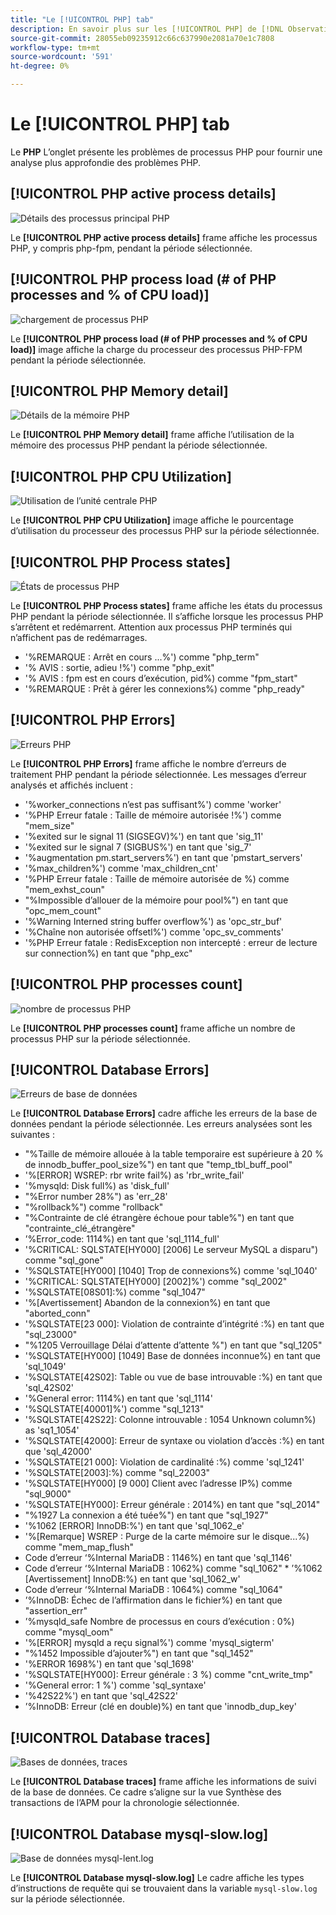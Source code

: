 ```yaml
---
title: "Le [!UICONTROL PHP] tab"
description: En savoir plus sur les [!UICONTROL PHP] de [!DNL Observation for Adobe Commerce].
source-git-commit: 28055eb09235912c66c637990e2081a70e1c7808
workflow-type: tm+mt
source-wordcount: '591'
ht-degree: 0%

---
```



# Le [!UICONTROL PHP] tab

Le **PHP** L’onglet présente les problèmes de processus PHP pour fournir une analyse plus approfondie des problèmes PHP.

## [!UICONTROL PHP active process details]

![Détails des processus principal PHP](../../assets/tools/php-active-process-details.jpg)

Le **[!UICONTROL PHP active process details]** frame affiche les processus PHP, y compris php-fpm, pendant la période sélectionnée.

## [!UICONTROL PHP process load (# of PHP processes and % of CPU load)]

![chargement de processus PHP](../../assets/tools/php-process-load.jpg)

Le **[!UICONTROL PHP process load (# of PHP processes and % of CPU load)]** image affiche la charge du processeur des processus PHP-FPM pendant la période sélectionnée.

## [!UICONTROL PHP Memory detail]

![Détails de la mémoire PHP](../../assets/tools/php-memory-detail.jpg)

Le **[!UICONTROL PHP Memory detail]** frame affiche l’utilisation de la mémoire des processus PHP pendant la période sélectionnée.

## [!UICONTROL PHP CPU Utilization]

![Utilisation de l’unité centrale PHP](../../assets/tools/php-cpu-utilization.jpg)

Le **[!UICONTROL PHP CPU Utilization]** image affiche le pourcentage d’utilisation du processeur des processus PHP sur la période sélectionnée.

## [!UICONTROL PHP Process states]

![États de processus PHP](../../assets/tools/php-process-states-image-1.jpg)

Le **[!UICONTROL PHP Process states]** frame affiche les états du processus PHP pendant la période sélectionnée. Il s’affiche lorsque les processus PHP s’arrêtent et redémarrent. Attention aux processus PHP terminés qui n’affichent pas de redémarrages.

* &#39;%REMARQUE : Arrêt en cours ...%&#39;) comme &quot;php_term&quot;
* &#39;% AVIS : sortie, adieu !%&#39;) comme &quot;php_exit&quot;
* &#39;% AVIS : fpm est en cours d’exécution, pid%) comme &quot;fpm_start&quot;
* &#39;%REMARQUE : Prêt à gérer les connexions%) comme &quot;php_ready&quot;

## [!UICONTROL PHP Errors]

![Erreurs PHP](../../assets/tools/php-errors-image-1.jpg)

Le **[!UICONTROL PHP Errors]** frame affiche le nombre d’erreurs de traitement PHP pendant la période sélectionnée. Les messages d’erreur analysés et affichés incluent :

* &#39;%worker_connections n’est pas suffisant%&#39;) comme &#39;worker&#39;
* &#39;%PHP Erreur fatale : Taille de mémoire autorisée !%&#39;) comme &quot;mem_size&quot;
* &#39;%exited sur le signal 11 (SIGSEGV)%&#39;) en tant que &#39;sig_11&#39;
* &#39;%exited sur le signal 7 (SIGBUS%&#39;) en tant que &#39;sig_7&#39;
* &#39;%augmentation pm.start_servers%&#39;) en tant que &#39;pmstart_servers&#39;
* &#39;%max_children%&#39;) comme &#39;max_children_cnt&#39;
* &#39;%PHP Erreur fatale : Taille de mémoire autorisée de %) comme &quot;mem_exhst_coun&quot;
* &quot;%Impossible d’allouer de la mémoire pour pool%&quot;) en tant que &quot;opc_mem_count&quot;
* &#39;%Warning Interned string buffer overflow%&#39;) as &#39;opc_str_buf&#39;
* &#39;%Chaîne non autorisée offsetl%&#39;) comme &#39;opc_sv_comments&#39;
* &#39;%PHP Erreur fatale : RedisException non intercepté : erreur de lecture sur connection%) en tant que &quot;php_exc&quot;

## [!UICONTROL PHP processes count]

![nombre de processus PHP](../../assets/tools/php-processes-count.jpg)

Le **[!UICONTROL PHP processes count]** frame affiche un nombre de processus PHP sur la période sélectionnée.

## [!UICONTROL Database Errors]

![Erreurs de base de données](../../assets/tools/php-tab-database-errors.jpg)

Le **[!UICONTROL Database Errors]** cadre affiche les erreurs de la base de données pendant la période sélectionnée. Les erreurs analysées sont les suivantes :

* &quot;%Taille de mémoire allouée à la table temporaire est supérieure à 20 % de innodb_buffer_pool_size%&quot;) en tant que &quot;temp_tbl_buff_pool&quot;
* &#39;%\[ERROR\] WSREP: rbr write fail%) as &#39;rbr_write_fail&#39;
* &#39;%mysqld: Disk full%) as &#39;disk_full&#39;
* &quot;%Error number 28%&quot;) as &#39;err_28&#39;
* &quot;%rollback%&quot;) comme &quot;rollback&quot;
* &quot;%Contrainte de clé étrangère échoue pour table%&quot;) en tant que &quot;contrainte_clé_étrangère&quot;
* ’%Error_code: 1114%) en tant que &#39;sql_1114_full&#39;
* &#39;%CRITICAL: SQLSTATE[HY000] [2006] Le serveur MySQL a disparu&quot;) comme &quot;sql_gone&quot;
* &#39;%SQLSTATE[HY000] [1040] Trop de connexions%) comme &#39;sql_1040&#39;
* &#39;%CRITICAL: SQLSTATE[HY000] [2002]%&#39;) comme &quot;sql_2002&quot;
* &#39;%SQLSTATE[08S01]:%) comme &quot;sql_1047&quot;
* &#39;%[Avertissement] Abandon de la connexion%) en tant que &quot;aborted_conn&quot;
* &#39;%SQLSTATE[23 000]: Violation de contrainte d’intégrité :%) en tant que &quot;sql_23000&quot;
* &quot;%1205 Verrouillage Délai d’attente d’attente %&quot;) en tant que &quot;sql_1205&quot;
* &#39;%SQLSTATE[HY000] [1049] Base de données inconnue%) en tant que &#39;sql_1049&#39;
* &#39;%SQLSTATE[42S02]: Table ou vue de base introuvable :%) en tant que &#39;sql_42S02&#39;
* &#39;%General error: 1114%) en tant que &#39;sql_1114&#39;
* &#39;%SQLSTATE[40001]%&#39;) comme &quot;sql_1213&quot;
* &#39;%SQLSTATE[42S22]: Colonne introuvable : 1054 Unknown column%) as &#39;sq1_1054&#39;
* &#39;%SQLSTATE[42000]: Erreur de syntaxe ou violation d’accès :%) en tant que &#39;sql_42000&#39;
* &#39;%SQLSTATE[21 000]: Violation de cardinalité :%) comme &#39;sql_1241&#39;
* &#39;%SQLSTATE[2003]:%) comme &quot;sql_22003&quot;
* &#39;%SQLSTATE[HY000] [9 000] Client avec l’adresse IP%) comme &quot;sql_9000&quot;
* &#39;%SQLSTATE[HY000]: Erreur générale : 2014%) en tant que &quot;sql_2014&quot;
* &quot;%1927 La connexion a été tuée%&quot;) en tant que &quot;sql_1927&quot;
* &#39;%1062 \[ERROR\] InnoDB:%&#39;) en tant que &#39;sql_1062_e&#39;
* &#39;%[Remarque] WSREP : Purge de la carte mémoire sur le disque...%) comme &quot;mem_map_flush&quot;
* Code d’erreur ‘%Internal MariaDB : 1146%) en tant que &#39;sql_1146&#39;
* Code d’erreur ‘%Internal MariaDB : 1062%) comme &quot;sql_1062&quot; * ’%1062 [Avertissement] InnoDB:%) en tant que &#39;sql_1062_w&#39;
* Code d’erreur ‘%Internal MariaDB : 1064%) comme &quot;sql_1064&quot;
* ’%InnoDB: Échec de l’affirmation dans le fichier%) en tant que &quot;assertion_err&quot;
* ’%mysqld_safe Nombre de processus en cours d’exécution : 0%) comme &quot;mysql_oom&quot;
* &#39;%\[ERROR\] mysqld a reçu signal%&#39;) comme &#39;mysql_sigterm&#39;
* &quot;%1452 Impossible d’ajouter%&quot;) en tant que &quot;sql_1452&quot;
* &#39;%ERROR 1698%&#39;) en tant que &#39;sql_1698&#39;
* &#39;%SQLSTATE[HY000]: Erreur générale : 3 %) comme &quot;cnt_write_tmp&quot;
* &#39;%General error: 1 %&#39;) comme &#39;sql_syntaxe&#39;
* &#39;%42S22%&#39;) en tant que &#39;sql_42S22&#39;
* ’%InnoDB: Erreur (clé en double)%) en tant que &#39;innodb_dup_key&#39;

## [!UICONTROL Database traces]

![Bases de données, traces](../../assets/tools/php-tab-database-traces.jpg)

Le **[!UICONTROL Database traces]** frame affiche les informations de suivi de la base de données. Ce cadre s’aligne sur la vue Synthèse des transactions de l’APM pour la chronologie sélectionnée.

## [!UICONTROL Database mysql-slow.log]

![Base de données mysql-lent.log](../../assets/tools/php-tab-database-mysql-slow-log.jpg)

Le **[!UICONTROL Database mysql-slow.log]** Le cadre affiche les types d’instructions de requête qui se trouvaient dans la variable `mysql-slow.log` sur la période sélectionnée.
